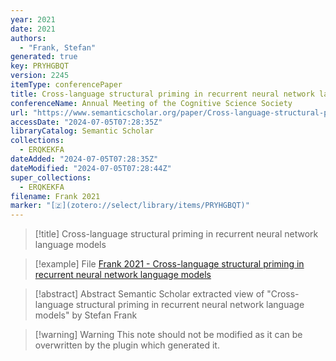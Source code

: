 ```yaml
---
year: 2021
date: 2021
authors:
  - "Frank, Stefan"
generated: true
key: PRYHGBQT
version: 2245
itemType: conferencePaper
title: Cross-language structural priming in recurrent neural network language models
conferenceName: Annual Meeting of the Cognitive Science Society
url: "https://www.semanticscholar.org/paper/Cross-language-structural-priming-in-recurrent-Frank/03fdef222c6a75caf09e5d5dc190ae55e0cfbbcc"
accessDate: "2024-07-05T07:28:35Z"
libraryCatalog: Semantic Scholar
collections:
  - ERQKEKFA
dateAdded: "2024-07-05T07:28:35Z"
dateModified: "2024-07-05T07:28:44Z"
super_collections:
  - ERQKEKFA
filename: Frank 2021
marker: "[🇿](zotero://select/library/items/PRYHGBQT)"
---
```


> [!title] Cross-language structural priming in recurrent neural network language models

> [!example] File
> [Frank 2021 - Cross-language structural priming in recurrent neural network language models](/Papers/PDFs/Frank%202021%20-%20Cross-language%20structural%20priming%20in%20recurrent%20neural%20network%20language%20models.pdf)

> [!abstract] Abstract
> Semantic Scholar extracted view of "Cross-language structural priming in recurrent neural network language models" by Stefan Frank

>[!warning] Warning
> This note should not be modified as it can be overwritten by the plugin which generated it.

